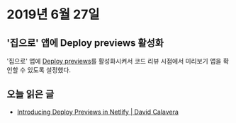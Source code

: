 # 2019년 6월 27일

## '집으로' 앱에 Deploy previews 활성화

'집으로' 앱에 [Deploy previews](https://github.com/chayeoi/TIL/blob/master/etc/deploy-previews-in-netlify.md)를 활성화시켜서 코드 리뷰 시점에서 미리보기 앱을 확인할 수 있도록 설정했다.

## 오늘 읽은 글

* [Introducing Deploy Previews in Netlify | David Calavera](https://www.netlify.com/blog/2016/07/20/introducing-deploy-previews-in-netlify/?_ga=2.158759103.481212986.1561538104-1752285197.1552925102)
